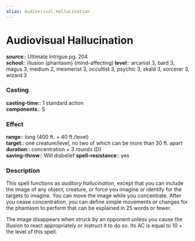 ```yaml
---
alias: Audiovisual Hallucination
---
```


# Audiovisual Hallucination 

**source**:: Ultimate Intrigue pg. 204  
**school**:: illusion (phantasm) (mind-affecting)
**level**:: arcanist 3, bard 3, magus 3, medium 2, mesmerist 3, occultist 3, psychic 3, skald 3, sorcerer 3, wizard 3

### Casting 

**casting-time**:: 1 standard action  
**components**:: S

### Effect 

**range**:: long (400 ft. + 40 ft./level)  
**target**:: one creature/level, no two of which can be more than 30 ft. apart  
**duration**:: concentration + 3 rounds (D)  
**saving-throw**:: Will disbelief
**spell-resistance**:: yes

### Description 

This spell functions as *auditory hallucination*, except that you can include the image of any object, creature, or force you imagine or identify for the targets to imagine. You can move the image while you concentrate. After you cease concentration, you can define simple movements or changes for the phantasm to perform that can be explained in 25 words or fewer.  
  
The image disappears when struck by an opponent unless you cause the illusion to react appropriately or instruct it to do so. Its AC is equal to 10 + the level of this spell.

